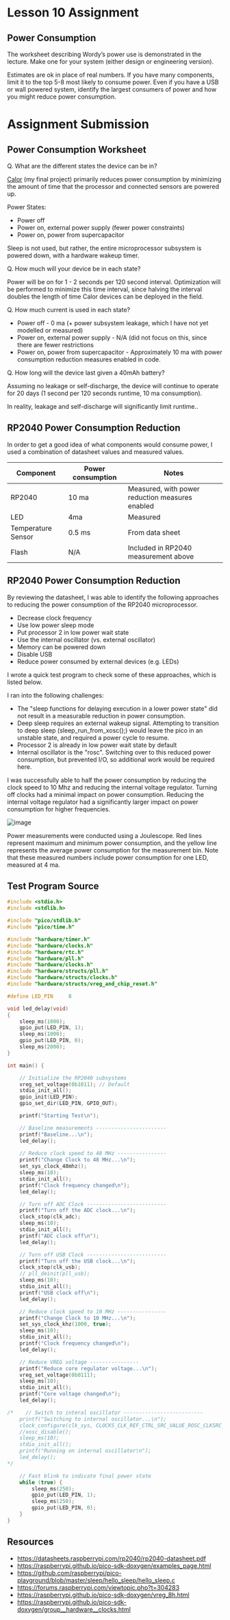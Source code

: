 # Lesson 10 Assignment

## Power Consumption

The worksheet describing Wordy’s power use is demonstrated in the lecture. Make one for your system (either design or engineering version).

Estimates are ok in place of real numbers. If you have many components, limit it to the top 5-8 most likely to consume power. Even if you have a USB or wall powered system, identify the largest consumers of power and how you might reduce power consumption.

# Assignment Submission

## Power Consumption Worksheet

Q. What are the different states the device can be in?

[Calor](https://github.com/dslik/red-jellies/blob/main/final-project/final-project-report.md) (my final project) primarily reduces power consumption by minimizing the amount of time that the processor and connected sensors are powered up.

Power States:
* Power off
* Power on, external power supply (fewer power constraints)
* Power on, power from supercapacitor

Sleep is not used, but rather, the entire microprocessor subsystem is powered down, with a hardware wakeup timer.

Q. How much will your device be in each state?

Power will be on for 1 - 2 seconds per 120 second interval. Optimization will be performed to minimize this time interval, since halving the interval doubles the length of time Calor devices can be deployed in the field.

Q. How much current is used in each state?

* Power off - 0 ma (+ power subsystem leakage, which I have not yet modelled or measured)
* Power on, external power supply - N/A (did not focus on this, since there are fewer restrictions
* Power on, power from supercapacitor - Approximately 10 ma with power consumption reduction measures enabled in code.

Q. How long will the device last given a 40mAh battery?

Assuming no leakage or self-discharge, the device will continue to operate for 20 days (1 second per 120 seconds runtime, 10 ma consumption).

In reality, leakage and self-discharge will significantly limit runtime..

## RP2040 Power Consumption Reduction

In order to get a good idea of what components would consume power, I used a combination of datasheet values and measured values.

| Component | Power consumption | Notes |
| --------- | ----------------- | ----- |
| RP2040 | 10 ma | Measured, with power reduction measures enabled |
| LED | 4ma | Measured |
| Temperature Sensor | 0.5 ms | From data sheet |
| Flash | N/A | Included in RP2040 measurement above |

## RP2040 Power Consumption Reduction

By reviewing the datasheet, I was able to identify the following approaches to reducing the power consumption of the RP2040 microprocessor.

* Decrease clock frequency
* Use low power sleep mode
* Put processor 2 in low power wait state
* Use the internal oscillator (vs. external oscillator)
* Memory can be powered down
* Disable USB
* Reduce power consumed by external devices (e.g. LEDs)

I wrote a quick test program to check some of these approaches, which is listed below.

I ran into the following challenges:
* The "sleep functions for delaying execution in a lower power state" did not result in a measurable reduction in power consumption.
* Deep sleep requires an external wakeup signal. Attempting to transition to deep sleep (sleep_run_from_xosc();) would leave the pico in an unstable state, and required a power cycle to resume.
* Processor 2 is already in low power wait state by default
* Internal oscillator is the "rosc". Switching over to this reduced power consumption, but prevented I/O, so additional work would be required here.

I was successfully able to half the power consumption by reducing the clock speed to 10 Mhz and reducing the internal voltage regulator. Turning off clocks had a minimal impact on power consumption. Reducing the internal voltage regulator had a significantly larger impact on power consumption for higher frequencies. 

![image](https://user-images.githubusercontent.com/5757591/153702435-521f7173-82f8-4277-ba9a-0e0c74ba0f77.png)

Power measurements were conducted using a Joulescope. Red lines represent maximum and minimum power consumption, and the yellow line represents the average power consumption for the measurement bin. Note that these measured numbers include power consumption for one LED, measured at 4 ma.

## Test Program Source

```c
#include <stdio.h>
#include <stdlib.h>

#include "pico/stdlib.h"
#include "pico/time.h"

#include "hardware/timer.h"
#include "hardware/clocks.h"
#include "hardware/rtc.h"
#include "hardware/pll.h"
#include "hardware/clocks.h"
#include "hardware/structs/pll.h"
#include "hardware/structs/clocks.h"
#include "hardware/structs/vreg_and_chip_reset.h"

#define LED_PIN     8

void led_delay(void)
{
    sleep_ms(1000);
    gpio_put(LED_PIN, 1);
    sleep_ms(1000);
    gpio_put(LED_PIN, 0);
    sleep_ms(2000);
}

int main() {

    // Initialize the RP2040 subsystems
    vreg_set_voltage(0b1011); // Default
    stdio_init_all();
    gpio_init(LED_PIN);
    gpio_set_dir(LED_PIN, GPIO_OUT);

    printf("Starting Test\n");

    // Baseline measurements -----------------------
    printf("Baseline...\n");
    led_delay();
    
    // Reduce clock speed to 48 MHz ----------------
    printf("Change Clock to 48 MHz...\n");
    set_sys_clock_48mhz();
    sleep_ms(10);
    stdio_init_all();
    printf("Clock frequency changed\n");
    led_delay();

    // Turn off ADC Clock --------------------------
    printf("Turn off the ADC clock...\n");
    clock_stop(clk_adc);
    sleep_ms(10);
    stdio_init_all();
    printf("ADC clock off\n");
    led_delay();

    // Turn off USB Clock --------------------------
    printf("Turn off the USB clock...\n");
    clock_stop(clk_usb);
    // pll_deinit(pll_usb);
    sleep_ms(10);
    stdio_init_all();
    printf("USB clock off\n");
    led_delay();

    // Reduce clock speed to 10 MHz ----------------
    printf("Change Clock to 10 MHz...\n");
    set_sys_clock_khz(1000, true);
    sleep_ms(10);
    stdio_init_all();
    printf("Clock frequency changed\n");
    led_delay();

    // Reduce VREG voltage ----------------
    printf("Reduce core regulator voltage...\n");
    vreg_set_voltage(0b0111);
    sleep_ms(10);
    stdio_init_all();
    printf("Core voltage changed\n");
    led_delay();

/*    // Switch to interal oscillator --------------------------
    printf("Switching to internal oscillator...\n");
    clock_configure(clk_sys, CLOCKS_CLK_REF_CTRL_SRC_VALUE_ROSC_CLKSRC_PH, 0, 48 * MHZ, 48 * MHZ);
    //xosc_disable();
    sleep_ms(10);
    stdio_init_all();
    printf("Running on internal oscillator\n");
    led_delay();
*/

    // Fast blink to indicate final power state
    while (true) {
        sleep_ms(250);
        gpio_put(LED_PIN, 1);
        sleep_ms(250);
        gpio_put(LED_PIN, 0);
    }
}
```

## Resources

* https://datasheets.raspberrypi.com/rp2040/rp2040-datasheet.pdf
* https://raspberrypi.github.io/pico-sdk-doxygen/examples_page.html
* https://github.com/raspberrypi/pico-playground/blob/master/sleep/hello_sleep/hello_sleep.c
* https://forums.raspberrypi.com/viewtopic.php?t=304283
* https://raspberrypi.github.io/pico-sdk-doxygen/vreg_8h.html
* https://raspberrypi.github.io/pico-sdk-doxygen/group__hardware__clocks.html

